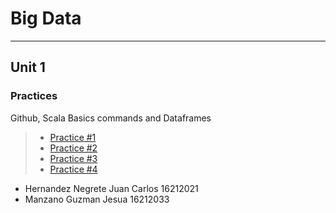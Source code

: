 # Big Data
_____
## Unit 1

### Practices
Github, Scala Basics commands and Dataframes 
> * [Practice #1](https://github.com/JesuaMG/BigData/blob/Unit_1/Unidad%201/Practicas/Practice1/README.md)
> * [Practice #2](https://github.com/JesuaMG/BigData/blob/Unit_1/Unidad%201/Practicas/Practice2/README.md)
> * [Practice #3](https://github.com/JesuaMG/BigData/blob/Unit_1/Unidad%201/Practicas/Practice3/README.md)
> * [Practice #4](https://github.com/JesuaMG/BigData/blob/Unit_1/Unidad%201/Practicas/Practice4/README.md)



- Hernandez Negrete Juan Carlos 16212021
- Manzano Guzman Jesua 16212033